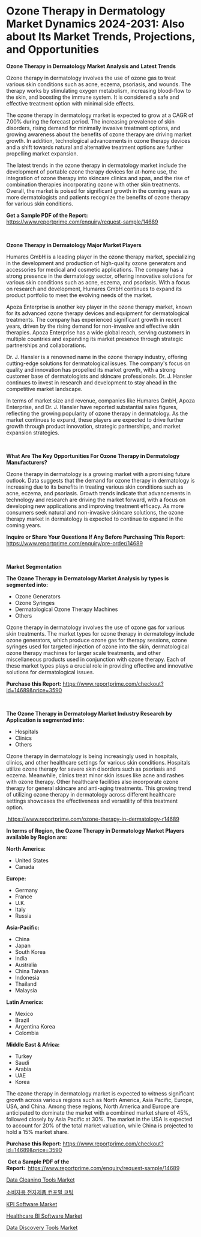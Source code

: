 <p><h1>Ozone Therapy in Dermatology Market Dynamics 2024-2031: Also about Its Market Trends, Projections, and Opportunities</h1></p><p><strong>Ozone Therapy in Dermatology Market Analysis and Latest Trends</strong></p>
<p><p>Ozone therapy in dermatology involves the use of ozone gas to treat various skin conditions such as acne, eczema, psoriasis, and wounds. The therapy works by stimulating oxygen metabolism, increasing blood-flow to the skin, and boosting the immune system. It is considered a safe and effective treatment option with minimal side effects.</p><p>The ozone therapy in dermatology market is expected to grow at a CAGR of 7.00% during the forecast period. The increasing prevalence of skin disorders, rising demand for minimally invasive treatment options, and growing awareness about the benefits of ozone therapy are driving market growth. In addition, technological advancements in ozone therapy devices and a shift towards natural and alternative treatment options are further propelling market expansion.</p><p>The latest trends in the ozone therapy in dermatology market include the development of portable ozone therapy devices for at-home use, the integration of ozone therapy into skincare clinics and spas, and the rise of combination therapies incorporating ozone with other skin treatments. Overall, the market is poised for significant growth in the coming years as more dermatologists and patients recognize the benefits of ozone therapy for various skin conditions.</p></p>
<p><strong>Get a Sample PDF of the Report:&nbsp;</strong> <a href="https://www.reportprime.com/enquiry/request-sample/14689">https://www.reportprime.com/enquiry/request-sample/14689</a></p>
<p>&nbsp;</p>
<p><strong>Ozone Therapy in Dermatology Major Market Players</strong></p>
<p><p>Humares GmbH is a leading player in the ozone therapy market, specializing in the development and production of high-quality ozone generators and accessories for medical and cosmetic applications. The company has a strong presence in the dermatology sector, offering innovative solutions for various skin conditions such as acne, eczema, and psoriasis. With a focus on research and development, Humares GmbH continues to expand its product portfolio to meet the evolving needs of the market.</p><p>Apoza Enterprise is another key player in the ozone therapy market, known for its advanced ozone therapy devices and equipment for dermatological treatments. The company has experienced significant growth in recent years, driven by the rising demand for non-invasive and effective skin therapies. Apoza Enterprise has a wide global reach, serving customers in multiple countries and expanding its market presence through strategic partnerships and collaborations.</p><p>Dr. J. Hansler is a renowned name in the ozone therapy industry, offering cutting-edge solutions for dermatological issues. The company's focus on quality and innovation has propelled its market growth, with a strong customer base of dermatologists and skincare professionals. Dr. J. Hansler continues to invest in research and development to stay ahead in the competitive market landscape.</p><p>In terms of market size and revenue, companies like Humares GmbH, Apoza Enterprise, and Dr. J. Hansler have reported substantial sales figures, reflecting the growing popularity of ozone therapy in dermatology. As the market continues to expand, these players are expected to drive further growth through product innovation, strategic partnerships, and market expansion strategies.</p></p>
<p>&nbsp;</p>
<p><strong>What Are The Key Opportunities For Ozone Therapy in Dermatology Manufacturers?</strong></p>
<p><p>Ozone therapy in dermatology is a growing market with a promising future outlook. Data suggests that the demand for ozone therapy in dermatology is increasing due to its benefits in treating various skin conditions such as acne, eczema, and psoriasis. Growth trends indicate that advancements in technology and research are driving the market forward, with a focus on developing new applications and improving treatment efficacy. As more consumers seek natural and non-invasive skincare solutions, the ozone therapy market in dermatology is expected to continue to expand in the coming years.</p></p>
<p><strong>Inquire or Share Your Questions If Any Before Purchasing This Report:</strong> <a href="https://www.reportprime.com/enquiry/pre-order/14689">https://www.reportprime.com/enquiry/pre-order/14689</a></p>
<p>&nbsp;</p>
<p><strong>Market Segmentation</strong></p>
<p><strong>The Ozone Therapy in Dermatology Market Analysis by types is segmented into:</strong></p>
<p><ul><li>Ozone Generators</li><li>Ozone Syringes</li><li>Dermatological Ozone Therapy Machines</li><li>Others</li></ul></p>
<p><p>Ozone therapy in dermatology involves the use of ozone gas for various skin treatments. The market types for ozone therapy in dermatology include ozone generators, which produce ozone gas for therapy sessions, ozone syringes used for targeted injection of ozone into the skin, dermatological ozone therapy machines for larger scale treatments, and other miscellaneous products used in conjunction with ozone therapy. Each of these market types plays a crucial role in providing effective and innovative solutions for dermatological issues.</p></p>
<p><strong>Purchase this Report:&nbsp;</strong><a href="https://www.reportprime.com/checkout?id=14689&price=3590">https://www.reportprime.com/checkout?id=14689&price=3590</a></p>
<p>&nbsp;</p>
<p><strong>The Ozone Therapy in Dermatology Market Industry Research by Application is segmented into:</strong></p>
<p><ul><li>Hospitals</li><li>Clinics</li><li>Others</li></ul></p>
<p><p>Ozone therapy in dermatology is being increasingly used in hospitals, clinics, and other healthcare settings for various skin conditions. Hospitals utilize ozone therapy for severe skin disorders such as psoriasis and eczema. Meanwhile, clinics treat minor skin issues like acne and rashes with ozone therapy. Other healthcare facilities also incorporate ozone therapy for general skincare and anti-aging treatments. This growing trend of utilizing ozone therapy in dermatology across different healthcare settings showcases the effectiveness and versatility of this treatment option.</p></p>
<p><a href="https://www.reportprime.com/ozone-therapy-in-dermatology-r14689">&nbsp;https://www.reportprime.com/ozone-therapy-in-dermatology-r14689</a></p>
<p><strong>In terms of Region, the Ozone Therapy in Dermatology Market Players available by Region are:</strong></p>
<p>
    <p> <strong> North America: </strong>
        <ul>
            <li>United States</li>
            <li>Canada</li>
        </ul>
        </p> 
    <p> <strong> Europe: </strong>
        <ul>
            <li>Germany</li>
            <li>France</li>
            <li>U.K.</li>
            <li>Italy</li>
            <li>Russia</li>
        </ul>
        </p> 
    <p> <strong> Asia-Pacific: </strong>
        <ul>
            <li>China</li>
            <li>Japan</li>
            <li>South Korea</li>
            <li>India</li>
            <li>Australia</li>
            <li>China Taiwan</li>
            <li>Indonesia</li>
            <li>Thailand</li>
            <li>Malaysia</li>
        </ul>
        </p> 
    <p> <strong> Latin America: </strong>
        <ul>
            <li>Mexico</li>
            <li>Brazil</li>
            <li>Argentina Korea</li>
            <li>Colombia</li>
        </ul>
        </p> 
    <p> <strong> Middle East & Africa: </strong>
        <ul>
            <li>Turkey</li>
            <li>Saudi</li>
            <li>Arabia</li>
            <li>UAE</li>
            <li>Korea</li>
        </ul>
    </p>
    </p>
<p><p>The ozone therapy in dermatology market is expected to witness significant growth across various regions such as North America, Asia Pacific, Europe, USA, and China. Among these regions, North America and Europe are anticipated to dominate the market with a combined market share of 45%, followed closely by Asia Pacific at 30%. The market in the USA is expected to account for 20% of the total market valuation, while China is projected to hold a 15% market share.</p></p>
<p><strong>Purchase this Report: </strong><a href="https://www.reportprime.com/checkout?id=14689&price=3590">https://www.reportprime.com/checkout?id=14689&price=3590</a></p>
<p>&nbsp;<strong>Get a Sample PDF of the Report:&nbsp;&nbsp;</strong><a href="https://www.reportprime.com/enquiry/request-sample/14689">https://www.reportprime.com/enquiry/request-sample/14689</a></p>
<p><strong></strong></p>
<p><p><a href="https://github.com/KavonHansen645/Market-Research-Report-List-1/blob/main/data-cleaning-tools-market.md">Data Cleaning Tools Market</a></p><p><a href="https://github.com/konokaryan/Market-Research-Report-List-2/blob/main/5341002107853.md">소비자용 전자제품 컨포멀 코팅</a></p><p><a href="https://github.com/rontaybrewer02024/Market-Research-Report-List-1/blob/main/kpi-software-market.md">KPI Software Market</a></p><p><a href="https://github.com/velmabcooper52024/Market-Research-Report-List-1/blob/main/healthcare-bi-software-market.md">Healthcare BI Software Market</a></p><p><a href="https://github.com/Graham1Dianne/Market-Research-Report-List-1/blob/main/data-discovery-tools-market.md">Data Discovery Tools Market</a></p></p>